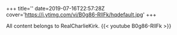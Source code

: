 +++
title=''
date=2019-07-16T22:57:28Z
cover='https://i.ytimg.com/vi/B0g86-RllFk/hqdefault.jpg'
+++

All content belongs to RealCharlieKirk.
{{< youtube B0g86-RllFk >}}
